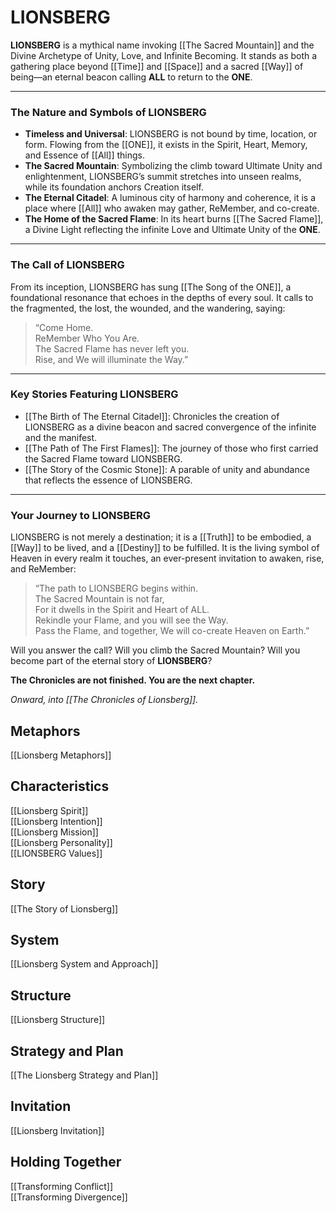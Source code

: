 # LIONSBERG

**LIONSBERG** is a mythical name invoking [[The Sacred Mountain]] and the Divine Archetype of Unity, Love, and Infinite Becoming. It stands as both a gathering place beyond [[Time]] and [[Space]] and a sacred [[Way]] of being—an eternal beacon calling **ALL** to return to the **ONE**.

---

### **The Nature and Symbols of LIONSBERG**

- **Timeless and Universal**: LIONSBERG is not bound by time, location, or form. Flowing from the [[ONE]], it exists in the Spirit, Heart, Memory, and Essence of [[All]] things.
- **The Sacred Mountain**: Symbolizing the climb toward Ultimate Unity and enlightenment, LIONSBERG’s summit stretches into unseen realms, while its foundation anchors Creation itself.
- **The Eternal Citadel**: A luminous city of harmony and coherence, it is a place where [[All]] who awaken may gather, ReMember, and co-create.
- **The Home of the Sacred Flame**: In its heart burns [[The Sacred Flame]], a Divine Light reflecting the infinite Love and Ultimate Unity of the **ONE**.

---

### **The Call of LIONSBERG**

From its inception, LIONSBERG has sung [[The Song of the ONE]], a foundational resonance that echoes in the depths of every soul. It calls to the fragmented, the lost, the wounded, and the wandering, saying:

> “Come Home.  
> ReMember Who You Are.  
> The Sacred Flame has never left you.  
> Rise, and We will illuminate the Way.”

---

### **Key Stories Featuring LIONSBERG**

- [[The Birth of The Eternal Citadel]]: Chronicles the creation of LIONSBERG as a divine beacon and sacred convergence of the infinite and the manifest.
- [[The Path of The First Flames]]: The journey of those who first carried the Sacred Flame toward LIONSBERG.
- [[The Story of the Cosmic Stone]]: A parable of unity and abundance that reflects the essence of LIONSBERG.

---

### **Your Journey to LIONSBERG**

LIONSBERG is not merely a destination; it is a [[Truth]] to be embodied, a [[Way]] to be lived, and a [[Destiny]] to be fulfilled. It is the living symbol of Heaven in every realm it touches, an ever-present invitation to awaken, rise, and ReMember:

> “The path to LIONSBERG begins within.  
> The Sacred Mountain is not far,  
> For it dwells in the Spirit and Heart of ALL.  
> Rekindle your Flame, and you will see the Way.  
> Pass the Flame, and together, We will co-create Heaven on Earth.”

Will you answer the call? Will you climb the Sacred Mountain? Will you become part of the eternal story of **LIONSBERG**?

**The Chronicles are not finished. You are the next chapter.**  

_Onward, into [[The Chronicles of Lionsberg]]._

## Metaphors

[[Lionsberg Metaphors]] 

## Characteristics 

[[Lionsberg Spirit]]  
[[Lionsberg Intention]]  
[[Lionsberg Mission]]  
[[Lionsberg Personality]]  
[[LIONSBERG Values]]  

## Story 

[[The Story of Lionsberg]]  
## System 

[[Lionsberg System and Approach]]  

## Structure 

[[Lionsberg Structure]]  

## Strategy and Plan 

[[The Lionsberg Strategy and Plan]] 

## Invitation 

[[Lionsberg Invitation]]  

## Holding Together 

[[Transforming Conflict]]  
[[Transforming Divergence]]  